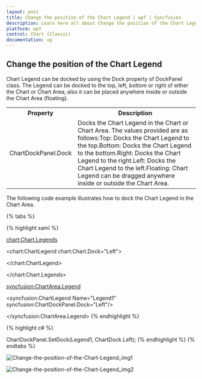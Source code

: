 ```yaml
---
layout: post
title: Change the position of the Chart Legend | wpf | Syncfusion
description: Learn here all about Change the position of the Chart Legend support in Syncfusion WPF Chart (Classic) control and more.
platform: wpf
control: Chart (Classic)
documentation: ug
---
```


## Change the position of the Chart Legend

Chart Legend can be docked by using the Dock property of DockPanel class. The Legend can be docked to the top, left, bottom or right of either the Chart or Chart Area; also it can be placed anywhere inside or outside the Chart Area (floating).

<table>
<tr>
<th>
Property</th><th>
Description</th></tr>
<tr>
<td>
ChartDockPanel.Dock</td><td>
Docks the Chart Legend in the Chart or Chart Area. The values provided are as follows:Top: Docks the Chart Legend to the top.Bottom: Docks the Chart Legend to the bottom.Right: Docks the Chart Legend to the right.Left: Docks the Chart Legend to the left.Floating: Chart Legend can be dragged anywhere inside or outside the Chart Area.</td></tr>
</table>
The following code example illustrates how to dock the Chart Legend in the Chart Area.

{% tabs %}

{% highlight xaml %}

<chart:Chart.Legends>

<chart:ChartLegend chart:Chart.Dock="Left">

</chart:ChartLegend>

</chart:Chart.Legends>



<syncfusion:ChartArea.Legend>

<syncfusion:ChartLegend Name="Legend1" syncfusion:ChartDockPanel.Dock="Left"/>

</syncfusion:ChartArea.Legend>
{% endhighlight  %}

{% highlight c# %}

ChartDockPanel.SetDock(Legend1, ChartDock.Left);
{% endhighlight  %}
{% endtabs %}

![Change-the-position-of-the-Chart-Legend_img1](Change-the-position-of-the-Chart-Legend_images/Change-the-position-of-the-Chart-Legend_img1.png)

![Change-the-position-of-the-Chart-Legend_img2](Change-the-position-of-the-Chart-Legend_images/Change-the-position-of-the-Chart-Legend_img2.png)





